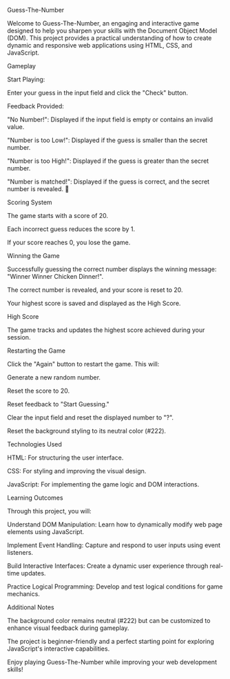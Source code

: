 Guess-The-Number

Welcome to Guess-The-Number, an engaging and interactive game designed to help you sharpen your skills with the Document Object Model (DOM). This project provides a practical understanding of how to create dynamic and responsive web applications using HTML, CSS, and JavaScript.

Gameplay

Start Playing:

Enter your guess in the input field and click the "Check" button.

Feedback Provided:

"No Number!": Displayed if the input field is empty or contains an invalid value.

"Number is too Low!": Displayed if the guess is smaller than the secret number.

"Number is too High!": Displayed if the guess is greater than the secret number.

"Number is matched!": Displayed if the guess is correct, and the secret number is revealed. 🎉

Scoring System

The game starts with a score of 20.

Each incorrect guess reduces the score by 1.

If your score reaches 0, you lose the game.

Winning the Game

Successfully guessing the correct number displays the winning message: "Winner Winner Chicken Dinner!".

The correct number is revealed, and your score is reset to 20.

Your highest score is saved and displayed as the High Score.

High Score

The game tracks and updates the highest score achieved during your session.

Restarting the Game

Click the "Again" button to restart the game. This will:

Generate a new random number.

Reset the score to 20.

Reset feedback to "Start Guessing."

Clear the input field and reset the displayed number to "?".

Reset the background styling to its neutral color (#222).

Technologies Used

HTML: For structuring the user interface.

CSS: For styling and improving the visual design.

JavaScript: For implementing the game logic and DOM interactions.

Learning Outcomes

Through this project, you will:

Understand DOM Manipulation: Learn how to dynamically modify web page elements using JavaScript.

Implement Event Handling: Capture and respond to user inputs using event listeners.

Build Interactive Interfaces: Create a dynamic user experience through real-time updates.

Practice Logical Programming: Develop and test logical conditions for game mechanics.

Additional Notes

The background color remains neutral (#222) but can be customized to enhance visual feedback during gameplay.

The project is beginner-friendly and a perfect starting point for exploring JavaScript's interactive capabilities.

Enjoy playing Guess-The-Number while improving your web development skills!
